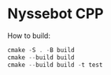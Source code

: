 # Nyssebot CPP

How to build:
```cpp
cmake -S . -B build
cmake --build build
cmake --build build -t test
```